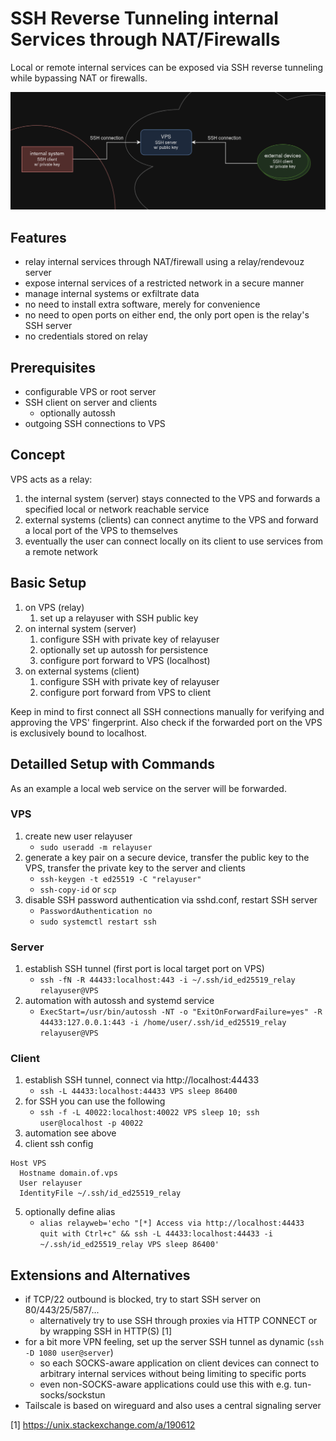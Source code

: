 # SSH Reverse Tunneling internal Services through NAT/Firewalls

Local or remote internal services can be exposed via SSH reverse tunneling while bypassing NAT or firewalls.

![SSH reverse tunnel concept](concept.png)

## Features
- relay internal services through NAT/firewall using a relay/rendevouz server
- expose internal services of a restricted network in a secure manner
- manage internal systems or exfiltrate data
- no need to install extra software, merely for convenience
- no need to open ports on either end, the only port open is the relay's SSH server
- no credentials stored on relay

## Prerequisites
- configurable VPS or root server
- SSH client on server and clients
  - optionally autossh
- outgoing SSH connections to VPS

## Concept
VPS acts as a relay:
1. the internal system (server) stays connected to the VPS and forwards a specified local or network reachable service
2. external systems (clients) can connect anytime to the VPS and forward a local port of the VPS to themselves
3. eventually the user can connect locally on its client to use services from a remote network


## Basic Setup
1. on VPS (relay)
	1. set up a relayuser with SSH public key
2. on internal system (server)
	1. configure SSH with private key of relayuser
	2. optionally set up autossh for persistence
	3. configure port forward to VPS (localhost)
3. on external systems (client)
	1. configure SSH with private key of relayuser
	2. configure port forward from VPS to client

Keep in mind to first connect all SSH connections manually for verifying and approving the VPS' fingerprint. Also check if the forwarded port on the VPS is exclusively bound to localhost.


## Detailled Setup with Commands
As an example a local web service on the server will be forwarded.

### VPS
1. create new user relayuser
    * `sudo useradd -m relayuser`
2. generate a key pair on a secure device, transfer the public key to the VPS, transfer the private key to the server and clients
    * `ssh-keygen -t ed25519 -C "relayuser"`
    * `ssh-copy-id` or `scp`
3. disable SSH password authentication via sshd.conf, restart SSH server
    * `PasswordAuthentication no`
    * `sudo systemctl restart ssh`

### Server
1. establish SSH tunnel (first port is local target port on VPS)
    * `ssh -fN -R 44433:localhost:443 -i ~/.ssh/id_ed25519_relay relayuser@VPS`
2. automation with autossh and systemd service
    * `ExecStart=/usr/bin/autossh -NT -o "ExitOnForwardFailure=yes" -R 44433:127.0.0.1:443 -i /home/user/.ssh/id_ed25519_relay relayuser@VPS`

### Client
1. establish SSH tunnel, connect via http://localhost:44433
    * `ssh -L 44433:localhost:44433 VPS sleep 86400`
2. for SSH you can use the following
    * `ssh -f -L 40022:localhost:40022 VPS sleep 10; ssh user@localhost -p 40022`
3. automation see above
4. client ssh config
```
Host VPS
  Hostname domain.of.vps
  User relayuser
  IdentityFile ~/.ssh/id_ed25519_relay
```
5. optionally define alias
    * `alias relayweb='echo "[*] Access via http://localhost:44433 quit with Ctrl+c" && ssh -L 44433:localhost:44433 -i ~/.ssh/id_ed25519_relay VPS sleep 86400'`

## Extensions and Alternatives
* if TCP/22 outbound is blocked, try to start SSH server on 80/443/25/587/...
  * alternatively try to use SSH through proxies via HTTP CONNECT or by wrapping SSH in HTTP(S) [1]
* for a bit more VPN feeling, set up the server SSH tunnel as dynamic (`ssh -D 1080 user@server`)
  * so each SOCKS-aware application on client devices can connect to arbitrary internal services without being limiting to specific ports
  * even non-SOCKS-aware applications could use this with e.g. tun-socks/sockstun
* Tailscale is based on wireguard and also uses a central signaling server



[1] https://unix.stackexchange.com/a/190612

